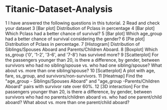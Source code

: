 # Titanic-Dataset-Analysis

1  I have answered the following questions in this tutorial.
2  Read and check your dataset
3  [Bar plot] Distribution of Pclass in percentage
4  [Bar plot] Which Pclass had a better chance of survival?
5  [Bar plot] Which age_group had a better chance of survival considering the gender?
6  [Pie plot] Distribution of Pclass in percentage.
7  [Histogram] Distribution of Siblings/Spouses Aboard and Parents/Children Aboard.
8  [Boxplot] Which ss_group ('0', '1-2', '3-6', and '7-8') has survived more?
9  [Scatterplot] For the passengers younger than 20, is there a difference, by gender, between survivors who had no sibling/spouse vs. who had one sibling/spouse? What about vs. more than one sibling/spouse?
10  [Scatterplot] A plot with age, fare, ss_group, and survivors/non-survivors.
11  [Heatmap] Find the "age_group - Siblings/Spouses Aboard" and "age_group -Parents/Children Aboard" pairs with survivor rate over 60%.
12  [3D interaction] For the passengers younger than 20, is there a difference, by gender, between survivors who had no parents/children aboard vs. who had one parent/child aboard? What about vs. more than one parent/child aboard?
